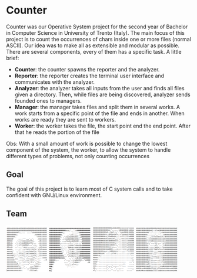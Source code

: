 # Counter
Counter was our Operative System project for the second year of Bachelor in Computer Science in University of Trento (Italy). The main focus of this project is to count the occurrences of chars inside one or more files (normal ASCII). Our idea was to make all as extensible and modular as possible. There are several components, every of them has a specific task. A little brief:

* **Counter**: the counter spawns the reporter and the analyzer.
* **Reporter**: the reporter creates the terminal user interface and communicates with the analyzer.
* **Analyzer**: the analyzer takes all inputs from the user and finds all files given a directory. Then, while files are being discovered,  analyzer sends founded ones to managers.
* **Manager**: the manager takes files and split them in several works. A work starts from a specific point of the file and ends in another. When works are ready they are sent to workers.
* **Worker**: the worker takes the file, the start point end the end point. After that he reads the portion of the file

Obs: With a small amount of work is possible to change the lowest component of the system, the worker, to allow the system to handle different types of problems, not only counting occurrences

## Goal
The goal of this project is to learn most of C system calls and to take confident with GNU/Linux environment.

## Team
![Federico Izzo](./team/FedericoIzzo.png)
![Simone Alghisi](./team/SimoneAlghisi.png)
![Emanuele Beozzo](./team/EmanueleBeozzo.png)
![Samuele Bortolotti](./team/SamueleBortolotti.png)
